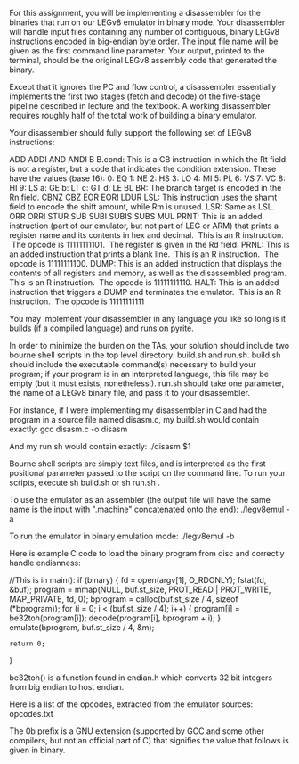 For this assignment, you will be implementing a disassembler for the binaries that run on our LEGv8 emulator in binary mode. Your disassembler will handle input files containing any number of contiguous, binary LEGv8 instructions encoded in big-endian byte order. The input file name will be given as the first command line parameter. Your output, printed to the terminal, should be the original LEGv8 assembly code that generated the binary.

Except that it ignores the PC and flow control, a disassembler essentially implements the first two stages (fetch and decode) of the five-stage pipeline described in lecture and the textbook. A working disassembler requires roughly half of the total work of building a binary emulator.

Your disassembler should fully support the following set of LEGv8 instructions:

ADD
ADDI
AND
ANDI
B
B.cond: This is a CB instruction in which the Rt field is not a register, but a code that indicates the condition extension. These have the values (base 16):
0: EQ
1: NE
2: HS
3: LO
4: MI
5: PL
6: VS
7: VC
8: HI
9: LS
a: GE
b: LT
c: GT
d: LE
BL
BR: The branch target is encoded in the Rn field.
CBNZ
CBZ
EOR
EORI
LDUR
LSL: This instruction uses the shamt field to encode the shift amount, while Rm is unused.
LSR: Same as LSL.
ORR
ORRI
STUR
SUB
SUBI
SUBIS
SUBS
MUL
PRNT: This is an added instruction (part of our emulator, but not part of LEG or ARM) that prints a register name and its contents in hex and decimal.  This is an R instruction.  The opcode is 11111111101.  The register is given in the Rd field.
PRNL: This is an added instruction that prints a blank line.  This is an R instruction.  The opcode is 11111111100.
DUMP: This is an added instruction that displays the contents of all registers and memory, as well as the disassembled program.  This is an R instruction.  The opcode is 11111111110.
HALT: This is an added instruction that triggers a DUMP and terminates the emulator.  This is an R instruction.  The opcode is 11111111111

You may implement your disassembler in any language you like so long is it builds (if a compiled language) and runs on pyrite.

In order to minimize the burden on the TAs, your solution should include two bourne shell scripts in the top level directory: build.sh and run.sh. build.sh should include the executable command(s) necessary to build your program; if your program is in an interpreted language, this file may be empty (but it must exists, nonetheless!). run.sh should take one parameter, the name of a LEGv8 binary file, and pass it to your disassembler.

For instance, if I were implementing my disassembler in C and had the program in a source file named disasm.c, my build.sh would contain exactly:
gcc disasm.c -o disasm

And my run.sh would contain exactly:
./disasm $1

Bourne shell scripts are simply text files, and is interpreted as the first positional parameter passed to the script on the command line. To run your scripts, execute sh build.sh or sh run.sh <legv8 assembly file>.

To use the emulator as an assembler (the output file will have the same name is the input with ".machine" concatenated onto the end):
./legv8emul <legv8 assembly file> -a

To run the emulator in binary emulation mode:
./legv8emul <legv8 binary file> -b

Here is example C code to load the binary program from disc and correctly handle endianness:

//This is in main():
if (binary) {
    fd = open(argv[1], O_RDONLY);
    fstat(fd, &buf);
    program = mmap(NULL, buf.st_size, PROT_READ | PROT_WRITE, MAP_PRIVATE, fd, 0);
    bprogram = calloc(buf.st_size / 4, sizeof (*bprogram));
    for (i = 0; i < (buf.st_size / 4); i++) {
        program[i] = be32toh(program[i]);
        decode(program[i], bprogram + i);
    }
    emulate(bprogram, buf.st_size / 4, &m);

    return 0;
}

be32toh() is a function found in endian.h which converts 32 bit integers from big endian to host endian.

Here is a list of the opcodes, extracted from the emulator sources: opcodes.txt

The 0b prefix is a GNU extension (supported by GCC and some other compilers, but not an official part of C) that signifies the value that follows is given in binary.